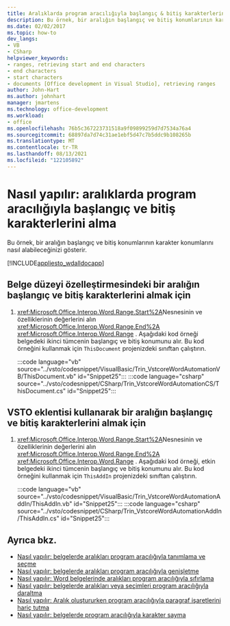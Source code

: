 ```yaml
---
title: Aralıklarda program aracılığıyla başlangıç & bitiş karakterlerini al
description: Bu örnek, bir aralığın başlangıç ve bitiş konumlarının karakter konumlarını nasıl alabileceğinizi gösterir.
ms.date: 02/02/2017
ms.topic: how-to
dev_langs:
- VB
- CSharp
helpviewer_keywords:
- ranges, retrieving start and end characters
- end characters
- start characters
- documents [Office development in Visual Studio], retrieving ranges
author: John-Hart
ms.author: johnhart
manager: jmartens
ms.technology: office-development
ms.workload:
- office
ms.openlocfilehash: 76b5c367223731518a9f09899259d7d7534a76a4
ms.sourcegitcommit: 68897da7d74c31ae1ebf5d47c7b5ddc9b108265b
ms.translationtype: MT
ms.contentlocale: tr-TR
ms.lasthandoff: 08/13/2021
ms.locfileid: "122105892"
---
```

# <a name="how-to-programmatically-retrieve-start-and-end-characters-in-ranges"></a>Nasıl yapılır: aralıklarda program aracılığıyla başlangıç ve bitiş karakterlerini alma
  Bu örnek, bir aralığın başlangıç ve bitiş konumlarının karakter konumlarını nasıl alabileceğinizi gösterir.

 [!INCLUDE[appliesto_wdalldocapp](../vsto/includes/appliesto-wdalldocapp-md.md)]

## <a name="to-retrieve-start-and-end-characters-of-a-range-in-a-document-level-customization"></a>Belge düzeyi özelleştirmesindeki bir aralığın başlangıç ve bitiş karakterlerini almak için

1. <xref:Microsoft.Office.Interop.Word.Range.Start%2A>Nesnesinin ve özelliklerinin değerlerini alın <xref:Microsoft.Office.Interop.Word.Range.End%2A> <xref:Microsoft.Office.Interop.Word.Range> . Aşağıdaki kod örneği belgedeki ikinci tümcenin başlangıç ve bitiş konumunu alır. Bu kod örneğini kullanmak için `ThisDocument` projenizdeki sınıftan çalıştırın.

     :::code language="vb" source="../vsto/codesnippet/VisualBasic/Trin_VstcoreWordAutomationVB/ThisDocument.vb" id="Snippet25":::
     :::code language="csharp" source="../vsto/codesnippet/CSharp/Trin_VstcoreWordAutomationCS/ThisDocument.cs" id="Snippet25":::

## <a name="to-retrieve-start-and-end-characters-of-a-range-by-using-a-vsto-add-in"></a>VSTO eklentisi kullanarak bir aralığın başlangıç ve bitiş karakterlerini almak için

1. <xref:Microsoft.Office.Interop.Word.Range.Start%2A>Nesnesinin ve özelliklerinin değerlerini alın <xref:Microsoft.Office.Interop.Word.Range.End%2A> <xref:Microsoft.Office.Interop.Word.Range> . Aşağıdaki kod örneği, etkin belgedeki ikinci tümcenin başlangıç ve bitiş konumunu alır. Bu kod örneğini kullanmak için `ThisAddIn` projenizdeki sınıftan çalıştırın.

     :::code language="vb" source="../vsto/codesnippet/VisualBasic/Trin_VstcoreWordAutomationAddIn/ThisAddIn.vb" id="Snippet25":::
     :::code language="csharp" source="../vsto/codesnippet/CSharp/Trin_VstcoreWordAutomationAddIn/ThisAddIn.cs" id="Snippet25":::

## <a name="see-also"></a>Ayrıca bkz.
- [Nasıl yapılır: belgelerde aralıkları program aracılığıyla tanımlama ve seçme](../vsto/how-to-programmatically-define-and-select-ranges-in-documents.md)
- [Nasıl yapılır: belgelerde aralıkları program aracılığıyla genişletme](../vsto/how-to-programmatically-extend-ranges-in-documents.md)
- [Nasıl yapılır: Word belgelerinde aralıkları program aracılığıyla sıfırlama](../vsto/how-to-programmatically-reset-ranges-in-word-documents.md)
- [Nasıl yapılır: belgelerde aralıkları veya seçimleri program aracılığıyla daraltma](../vsto/how-to-programmatically-collapse-ranges-or-selections-in-documents.md)
- [Nasıl yapılır: Aralık oluştururken program aracılığıyla paragraf işaretlerini hariç tutma](../vsto/how-to-programmatically-exclude-paragraph-marks-when-creating-ranges.md)
- [Nasıl yapılır: belgelerde program aracılığıyla karakter sayma](../vsto/how-to-programmatically-count-characters-in-documents.md)
